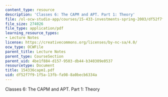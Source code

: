 ```yaml
---
content_type: resource
description: 'Classes 6: The CAPM and APT. Part 1: Theory'
file: /ol-ocw-studio-app/courses/15-433-investments-spring-2003/df52f7f91f5a13fbfa988a0becb6334a_154336capm1.pdf
file_size: 274026
file_type: application/pdf
learning_resource_types:
- Lecture Notes
license: https://creativecommons.org/licenses/by-nc-sa/4.0/
ocw_type: OCWFile
parent_title: Lecture Notes
parent_type: CourseSection
parent_uid: 4be1f884-d157-9503-db44-b340309e0537
resourcetype: Document
title: 154336capm1.pdf
uid: df52f7f9-1f5a-13fb-fa98-8a0becb6334a
---
```

Classes 6: The CAPM and APT. Part 1: Theory